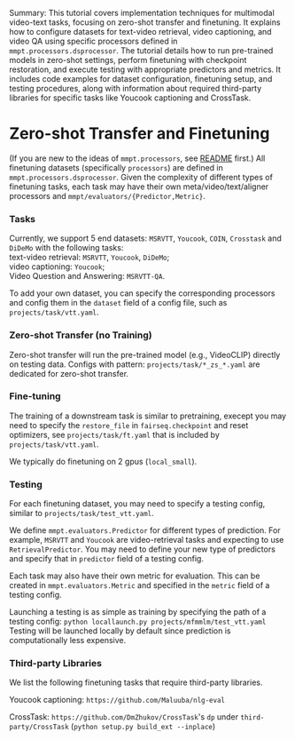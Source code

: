 Summary: This tutorial covers implementation techniques for multimodal video-text tasks, focusing on zero-shot transfer and finetuning. It explains how to configure datasets for text-video retrieval, video captioning, and video QA using specific processors defined in `mmpt.processors.dsprocessor`. The tutorial details how to run pre-trained models in zero-shot settings, perform finetuning with checkpoint restoration, and execute testing with appropriate predictors and metrics. It includes code examples for dataset configuration, finetuning setup, and testing procedures, along with information about required third-party libraries for specific tasks like Youcook captioning and CrossTask.

# Zero-shot Transfer and Finetuning

(If you are new to the ideas of `mmpt.processors`, see [README](README.md) first.)
All finetuning datasets (specifically `processors`) are defined in `mmpt.processors.dsprocessor`.
Given the complexity of different types of finetuning tasks, each task may have their own meta/video/text/aligner processors and `mmpt/evaluators/{Predictor,Metric}`.

### Tasks

Currently, we support 5 end datasets: `MSRVTT`, `Youcook`, `COIN`, `Crosstask` and `DiDeMo` with the following tasks:  
text-video retrieval: `MSRVTT`, `Youcook`, `DiDeMo`;   
video captioning: `Youcook`;  
Video Question and Answering: `MSRVTT-QA`.  

To add your own dataset, you can specify the corresponding processors and config them in the `dataset` field of a config file, such as `projects/task/vtt.yaml`.

### Zero-shot Transfer (no Training)
Zero-shot transfer will run the pre-trained model (e.g., VideoCLIP) directly on testing data. Configs with pattern: `projects/task/*_zs_*.yaml` are dedicated for zero-shot transfer.

### Fine-tuning

The training of a downstream task is similar to pretraining, execept you may need to specify the `restore_file` in `fairseq.checkpoint` and reset optimizers, see `projects/task/ft.yaml` that is included by `projects/task/vtt.yaml`.

We typically do finetuning on 2 gpus (`local_small`).

### Testing
For each finetuning dataset, you may need to specify a testing config, similar to `projects/task/test_vtt.yaml`.  

We define `mmpt.evaluators.Predictor` for different types of prediction. For example, `MSRVTT` and `Youcook` are video-retrieval tasks and expecting to use `RetrievalPredictor`. You may need to define your new type of predictors and specify that in `predictor` field of a testing config.

Each task may also have their own metric for evaluation. This can be created in `mmpt.evaluators.Metric` and specified in the `metric` field of a testing config.

Launching a testing is as simple as training by specifying the path of a testing config:
```python locallaunch.py projects/mfmmlm/test_vtt.yaml```
Testing will be launched locally by default since prediction is computationally less expensive.

### Third-party Libraries
We list the following finetuning tasks that require third-party libraries.

Youcook captioning: `https://github.com/Maluuba/nlg-eval`  

CrossTask: `https://github.com/DmZhukov/CrossTask`'s `dp` under `third-party/CrossTask` (`python setup.py build_ext --inplace`)

